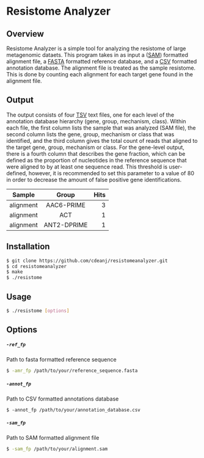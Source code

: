 # Resistome Analyzer

## Overview
Resistome Analyzer is a simple tool for analyzing the resistome of large metagenomic dataets. This program takes in as input a ([SAM](http://samtools.github.io/hts-specs/SAMv1.pdf)) formatted alignment file, a [FASTA](https://en.wikipedia.org/wiki/FASTA_format) formatted reference database, and a [CSV](https://en.wikipedia.org/wiki/Comma-separated_values) formatted annotation database. The alignment file is treated as the sample resistome. This is done by counting each alignment for each target gene found in the alignment file. 
## Output
The output consists of four [TSV](https://en.wikipedia.org/wiki/Tab-separated_values) text files, one for each level of the annotation database hierarchy (gene, group, mechanism, class). Within each file, the first column lists the sample that was analyzed (SAM file), the second column lists the gene, group, mechanism or class that was identified, and the third column gives the total count of reads that aligned to the target gene, group, mechanism or class. For the gene-level output, there is a fourth column that describes the gene fraction, which can be defined as the proportion of nucleotides in the reference sequence that were aligned to by at least one sequence read. This threshold is user-defined, however, it is recommended to set this parameter to a value of 80 in order to decrease the amount of false positive gene identifications.

| Sample    | Group        | Hits | 
| ----------|:------------:| ----:| 
| alignment | AAC6-PRIME   | 3    | 
| alignment | ACT          | 1    | 
| alignment | ANT2-DPRIME  | 1    |

## Installation
```bash
$ git clone https://github.com/cdeanj/resistomeanalyzer.git
$ cd resistomeanalyzer
$ make
$ ./resistome
```

## Usage
```bash
$ ./resistome [options]
```

## Options

##### `-ref_fp`
Path to fasta formatted reference sequence
```bash
$ -amr_fp /path/to/your/reference_sequence.fasta
```

##### `-annot_fp`
Path to CSV formatted annotations database
```
$ -annot_fp /path/to/your/annotation_database.csv
```

##### `-sam_fp`
Path to SAM formatted alignment file
```bash
$ -sam_fp /path/to/your/alignment.sam
```
